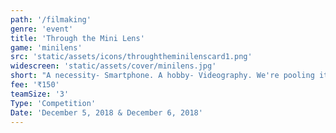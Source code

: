 ```yaml
---
path: '/filmaking'
genre: 'event'
title: 'Through the Mini Lens'
game: 'minilens'
src: 'static/assets/icons/throughtheminilenscard1.png'
widescreen: 'static/assets/cover/minilens.jpg'
short: "A necessity- Smartphone. A hobby- Videography. We're pooling it together and giving you the chance to showcase your awesome skills using your own phones! Make a short movie using your phone and show us your creativity to win exciting prizes!"
fee: '₹150'
teamSize: '3'
Type: 'Competition'
Date: 'December 5, 2018 & December 6, 2018' 
---
```

